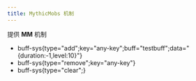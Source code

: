 ```yaml
---
title: MythicMobs 机制
---
```



提供 **MM** 机制

- buff-sys\{type="add";key="any-key";buff="testbuff";data="\{duration:-1,level:10\}"\}
- buff-sys\{type="remove";key="any-key"\}
- buff-sys\{type="clear";\}
